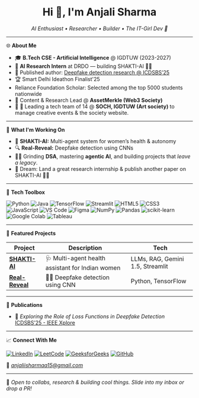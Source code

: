<h1 align="center">Hi 👋, I'm Anjali Sharma</h1>


<p align="center">
  <i>AI Enthusiast • Researcher • Builder • The IT-Girl Dev 🌟</i>
</p>

---

🌐 **About Me**

- 🎓 **B.Tech CSE - Artificial Intelligence** @ IGDTUW (2023-2027)  
- 🔬 **AI Research Intern** at DRDO — building SHAKTI-AI 🧠✨    
- 📝 Published author: [Deepfake detection research @ ICDSBS’25](https://ieeexplore.ieee.org/document/11031727)  
- 🏆 Smart Delhi Ideathon Finalist'25
- Reliance Foundation Scholar: Selected among the top 5000 students nationwide
- 👑 Content & Research Lead @ **AssetMerkle (Web3 Society)**  
- 🎨 👥 Leading a tech team of 14 @ **SOCH, IGDTUW (Art society)** to manage creative events & the society website.

---

🚀 **What I'm Working On**

- 🧩 **SHAKTI-AI:** Multi-agent system for women’s health & autonomy  
- 🔍 **Real-Reveal:** Deepfake detection using CNNs  
- 👩‍💻 Grinding **DSA**, mastering **agentic AI**, and building projects that *leave a legacy*.  
- 💭 Dream: Land a great research internship & publish another paper on SHAKTI-AI 🔬✨
---

🧰 **Tech Toolbox**

![Python](https://img.shields.io/badge/-Python-333?style=flat&logo=python)
![Java](https://img.shields.io/badge/-Java-333?style=flat&logo=java)
![TensorFlow](https://img.shields.io/badge/-TensorFlow-333?style=flat&logo=tensorflow)
![Streamlit](https://img.shields.io/badge/-Streamlit-333?style=flat&logo=streamlit)
![HTML5](https://img.shields.io/badge/-HTML5-333?style=flat&logo=html5)
![CSS3](https://img.shields.io/badge/-CSS3-333?style=flat&logo=css3)
![JavaScript](https://img.shields.io/badge/-JavaScript-333?style=flat&logo=javascript)
![VS Code](https://img.shields.io/badge/-VS%20Code-333?style=flat&logo=visualstudiocode)
![Figma](https://img.shields.io/badge/-Figma-333?style=flat&logo=figma)
![NumPy](https://img.shields.io/badge/-NumPy-333?style=flat&logo=numpy)
![Pandas](https://img.shields.io/badge/-Pandas-333?style=flat&logo=pandas)
![scikit-learn](https://img.shields.io/badge/-Scikit--learn-333?style=flat&logo=scikitlearn)
![Google Colab](https://img.shields.io/badge/-Colab-333?style=flat&logo=googlecolab)
![Tableau](https://img.shields.io/badge/-Tableau-333?style=flat&logo=tableau)


---

📌 **Featured Projects**

| Project | Description | Tech |
| ------- | ----------- | ---- |
| [**SHAKTI-AI**](https://github.com/anjaliisharmaa/shakti-ai) | 🩺 Multi-agent health assistant for Indian women | LLMs, RAG, Gemini 1.5, Streamlit |
| [**Real-Reveal**](https://github.com/anjaliisharmaa/real-reveal) | 🕵️‍♀️ Deepfake detection using CNN | Python, TensorFlow |

---

🎤 **Publications**

- 📄 *Exploring the Role of Loss Functions in Deepfake Detection*  
  [ICDSBS’25 - IEEE Xplore](https://ieeexplore.ieee.org/document/11031727)

---

📈 **Connect With Me**

[![LinkedIn](https://img.shields.io/badge/-LinkedIn-0077B5?style=flat&logo=linkedin)](https://www.linkedin.com/in/anjali-sharma-159054288/) 
[![LeetCode](https://img.shields.io/badge/-LeetCode-FFA116?style=flat&logo=leetcode)](https://leetcode.com/u/anjaliisharmaa15/) 
[![GeeksforGeeks](https://img.shields.io/badge/-GeeksforGeeks-0F9D58?style=flat&logo=geeksforgeeks)](https://www.geeksforgeeks.org/user/anjaliishc8ny/) 
[![GitHub](https://img.shields.io/badge/-GitHub-181717?style=flat&logo=github)](https://github.com/anjaliisharmaa) 

📧 *anjaliisharmaa15@gmail.com*

---

💌 *Open to collabs, research & building cool things. Slide into my inbox or drop a PR!*


